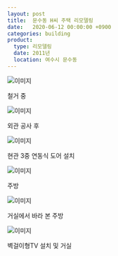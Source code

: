 ```yaml
---
layout: post
title:  문수동 H씨 주택 리모델링
date:   2020-06-12 00:00:00 +0900
categories: building
product: 
  type: 리모델링
  date: 2011년
  location: 여수시 문수동
---
```


![이미지](https://lh3.googleusercontent.com/pw/ACtC-3dm64lteptTHqXgMOzrz3dHa-ck1RH4qyimeau8GXmIdiNVs2Jb65i1hVmsIwv4ssggHVbhW7z6goqEL_Yy5e9LK4hkfdvoDFjDKarAhf44XxBcCCErIxf8wIxUX18Tyt7iXpBp9FKAdtFmuG2JMbFo=w600-h360-no?authuser=0)

철거 중

![이미지](https://lh3.googleusercontent.com/pw/ACtC-3efZu2-rYpaLN23vW1BK-uqkCUyfyokyOEWkbUFlZIdv4simsvW2LT8fDKVIrnCnsgnoY7jDofIUFQrffCAeo7WfR0VHxwW8HR43LJbE0SPMOSBWqYdPArCXL6pGBk44YqOCU0hTagl187l-e9D3ED5=w600-h450-no?authuser=0)

외관 공사 후

![이미지](https://lh3.googleusercontent.com/pw/ACtC-3e1KkM98rd4TvjmcpOvhNSchvafBIZak-WtkPtPWr6r7WOpNXtlBu6jmERPSk0cV5kEwlbiS4DyyLOJZsI-hltnbHPGqeYk0o8SBcfi61DkAu4gyGjvfGqib47SCdDKSW0l4Xsi_7DBimD3Ha6u9mNI=w600-h450-no?authuser=0)

현관 3중 연동식 도어 설치

![이미지](https://lh3.googleusercontent.com/pw/ACtC-3dK98mnFK9WaBdL-A7Xh0K-OgkswEP1HU0vQpvtJGcZHHl-c96tg2AH5OikqVliybf-IYFDxFuOBcmT6IO2vV9PW_JtJLx6TCWBEHWAVw_Ssx6dXRLT8NcUTeYysrvx0UbP2xC9hVTB63sLjlF4EJc6=w600-h450-no?authuser=0)

주방

![이미지](https://lh3.googleusercontent.com/pw/ACtC-3dLYUVZ1nipWRDvWGJ6RvjkS3RiMok9CwD_qHo9RG6767yylki8iO-Tcxr62rQl8LiCnsh1s7cyjZ0E_bOpz6EmTOCT1TTuqvqryok1wkSe2FXXJcWwLTV5P6qd8sk2lfEeC0F8CtaMx3a-YldtKUBS=w600-h450-no?authuser=0)

거실에서 바라 본 주방

![이미지](https://lh3.googleusercontent.com/pw/ACtC-3enB81r2guAZD4_go1-PzHdxsij4Ki3fYyRSwy-SCGgeZ6s4cfT5Qly02mWfbb-swPmEMeBE-GVYjZ9TUXQNSaVBxNQpENhKYu6jlFaSO0uUNdnuY9AGTAzAWOBHqShAtJUd-8tnhvbVxLr1-zS3GUv=w600-h450-no?authuser=0)

벽걸이형TV 설치 및 거실
